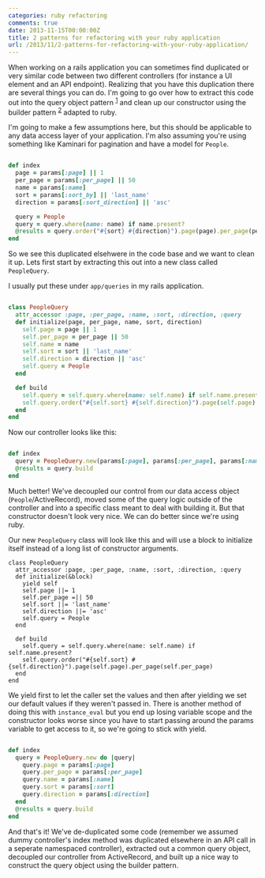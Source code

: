 ```yaml
---
categories: ruby refactoring
comments: true
date: 2013-11-15T00:00:00Z
title: 2 patterns for refactoring with your ruby application
url: /2013/11/2-patterns-for-refactoring-with-your-ruby-application/
---
```


When working on a rails application you can sometimes find duplicated or very similar code between two different controllers (for instance a UI element and an API endpoint).
Realizing that you have this duplication there are several things you can do. I'm going to go over how to extract this code out into the
query object pattern <sup>[1](http://www.martinfowler.com/eaaCatalog/queryObject.html)</sup>
and clean up our constructor using the builder pattern <sup>[2](http://en.wikipedia.org/wiki/Builder_pattern)</sup> adapted to ruby.

I'm going to make a few assumptions here, but this should be applicable to any
data access layer of your application. I'm also assuming you're using something like Kaminari for pagination and have a model
for `People`.

``` ruby

def index
  page = params[:page] || 1
  per_page = params[:per_page] || 50
  name = params[:name]
  sort = params[:sort_by] || 'last_name'
  direction = params[:sort_direction] || 'asc'

  query = People
  query = query.where(name: name) if name.present?
  @results = query.order("#{sort} #{direction}").page(page).per_page(per_page)
end

```

So we see this duplicated elsehwere in the code base and we want to clean it up. Lets first start by extracting this out into a new class called `PeopleQuery`.

I usually put these under `app/queries` in my rails application.

``` ruby

class PeopleQuery
  attr_accessor :page, :per_page, :name, :sort, :direction, :query
  def initialize(page, per_page, name, sort, direction)
    self.page = page || 1
    self.per_page = per_page || 50
    self.name = name
    self.sort = sort || 'last_name'
    self.direction = direction || 'asc'
    self.query = People
  end

  def build
    self.query = self.query.where(name: self.name) if self.name.present?
    self.query.order("#{self.sort} #{self.direction}").page(self.page).per_page(self.per_page)
  end
end

```

Now our controller looks like this:

``` ruby

def index
  query = PeopleQuery.new(params[:page], params[:per_page], params[:name], params[:sort], params[:direction])
  @results = query.build
end

```

Much better! We've decoupled our control from our data access object (`People`/ActiveRecord), moved some of the query logic outside of the controller and into
a specific class meant to deal with building it. But that constructor doesn't look very nice. We can do better since we're using ruby.

Our new `PeopleQuery` class will look like this and will use a block to initialize itself instead of a long list of constructor arguments.

```
class PeopleQuery
  attr_accessor :page, :per_page, :name, :sort, :direction, :query
  def initialize(&block)
    yield self
    self.page ||= 1
    self.per_page =|| 50
    self.sort ||= 'last_name'
    self.direction ||= 'asc'
    self.query = People
  end

  def build
    self.query = self.query.where(name: self.name) if self.name.present?
    self.query.order("#{self.sort} #{self.direction}").page(self.page).per_page(self.per_page)
  end
end
```

We yield first to let the caller set the values and then after yielding we set our default values if they weren't passed in. There is another method of doing this
with `instance_eval` but you end up losing variable scope and the constructor looks worse since you have to start passing around the params variable to get access to it, so we're
going to stick with yield.


``` ruby

def index
  query = PeopleQuery.new do |query|
    query.page = params[:page]
    query.per_page = params[:per_page]
    query.name = params[:name]
    query.sort = params[:sort]
    query.direction = params[:direction]
  end
  @results = query.build
end

```

And that's it! We've de-duplicated some code (remember we assumed dummy controller's index method was duplicated elsewhere in an API call in a seperate namespaced controller),
extracted out a common query object, decoupled our controller from ActiveRecord, and built up a nice way to construct the query object using the builder pattern.
